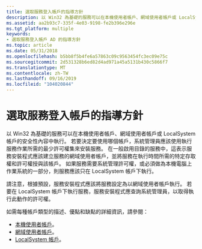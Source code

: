```yaml
---
title: 選取服務登入帳戶的指導方針
description: 以 Win32 為基礎的服務可以在本機使用者帳戶、網域使用者帳戶或 LocalSystem 帳戶的安全性內容中執行。
ms.assetid: aa2b93c7-335f-4e03-9198-fe2b396e296e
ms.tgt_platform: multiple
keywords:
- 選取服務登入帳戶 AD 的指導方針
ms.topic: article
ms.date: 05/31/2018
ms.openlocfilehash: b5bb8f5b4fe6a57863c09c9563454fc3ec09e75c
ms.sourcegitcommit: 2d531328b6ed82d4ad971a45a5131b430c5866f7
ms.translationtype: MT
ms.contentlocale: zh-TW
ms.lasthandoff: 09/16/2019
ms.locfileid: "104020844"
---
```

# <a name="guidelines-for-selecting-a-service-logon-account"></a>選取服務登入帳戶的指導方針

以 Win32 為基礎的服務可以在本機使用者帳戶、網域使用者帳戶或 LocalSystem 帳戶的安全性內容中執行。 若要決定要使用哪個帳戶，系統管理員應該使用執行服務作業所需的最少許可權集來安裝服務。 在一般啟用目錄的服務中，這表示服務安裝程式應該建立服務的網域使用者帳戶，並將服務在執行時間所需的特定存取權和許可權授與該帳戶。 如果服務需要系統管理許可權，或必須做為本機電腦上作業系統的一部分，則服務應該只在 LocalSystem 帳戶下執行。

請注意，根據預設，服務安裝程式應該將服務設定為以網域使用者帳戶執行。 若要在 LocalSystem 帳戶下執行服務，服務安裝程式應查詢系統管理員，以取得執行此動作的許可權。

如需每種帳戶類型的描述、優點和缺點的詳細資訊，請參閱：

-   [本機使用者帳戶](local-user-accounts.md)。
-   [網域使用者帳戶](domain-user-accounts.md)。
-   [LocalSystem 帳戶](the-localsystem-account.md)。

 

 




